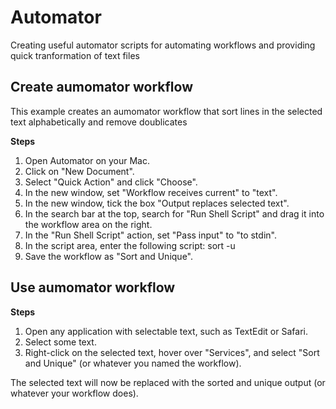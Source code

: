 # Automator
Creating useful automator scripts for automating workflows and providing quick tranformation of text files 


## Create aumomator workflow ##
This example creates an aumomator workflow that sort lines in the selected text alphabetically and remove doublicates

**Steps**
1. Open Automator on your Mac.
2. Click on "New Document".
3. Select "Quick Action" and click "Choose".
4. In the new window, set "Workflow receives current" to "text".
4. In the new window, tick the box "Output replaces selected text".
5. In the search bar at the top, search for "Run Shell Script" and drag it into the workflow area on the right.
6. In the "Run Shell Script" action, set "Pass input" to "to stdin".
7. In the script area, enter the following script:
   sort -u
8. Save the workflow as "Sort and Unique".

## Use aumomator workflow ##

**Steps**
1. Open any application with selectable text, such as TextEdit or Safari.
2. Select some text.
3. Right-click on the selected text, hover over "Services", and select "Sort and Unique" (or whatever you named the workflow).

The selected text will now be replaced with the sorted and unique output (or whatever your workflow does).


